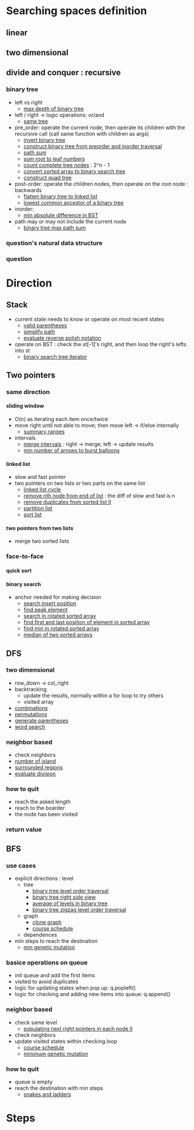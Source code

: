 # Searching spaces definition
## linear
## two dimensional
## divide and conquer : recursive
### binary tree
- left vs right
  - [max depth of binary tree](binary_tree/max_depth_bt.py)
- left / right -> logic operations: or/and
  - [same tree](binary_tree/same_tree.py)
- pre_order: operate the current node, then operate its children with the recursive call (call same function with children as args)
  - [invert binary tree](binary_tree/invert_bt.py)
  - [construct binary tree from preorder and inorder traversal](binary_tree/construct_bt_from_preorder_and_inorder.py)
  - [path sum](binary_tree/path_sum.py)
  - [sum root to leaf numbers](binary_tree/sum_root_to_leaf_numbers.py)
  - [count complete tree nodes](binary_tree/count_complete_tree_nodes.py) : 2^n - 1
  - [convert sorted array to binary search tree](divide_conquer/convert_sorted_array_to_bst.py)
  - [construct quad tree](divide_conquer/construct_quad_tree.py)
- post-order: operate the children nodes, then operate on the root node : backwards
  - [flatten binary tree to linked list](binary_tree/flatten-bt_to_linked_list.py)
  - [lowest common ancestor of a binary tree](binary_tree/lowest_common_ancestor_bt.py)
- inorder:
  - [min absolute difference in BST](binary_tree/min_absolute_difference_bt.py)
- path may or may not include the current node
  - [binary tree max path sum](binary_tree/bt_max_path_sum.cpp)
### question's natural data structure
### question
# Direction
## Stack
- current state needs to know or operate on most recent states
  - [valid parentheses](stack/valid_parentheses.py)
  - [simplify path](stack/simplify_path.py)
  - [evaluate reverse polish notation](stack/evaluate_reverse_polish_notation.py)
- operate on BST : check the st[-1]'s right, and then loop the right's lefts into st
  - [binary search tree iterator](binary_tree/bst_iterator.py)
## Two pointers
### same direction
#### sliding window
- O(n) as iterating each item once/twice 
- move right until not able to move; then move left -> if/else internally
  - [summary ranges](intervals/summary_ranges.py)
- intervals
  - [merge intervals](intervals/merge_intervals.py) : right -> merge; left -> update results
  - [min number of arrows to burst balloons](intervals/min_number_arrow_bust_balloons.py)
#### linked list
- slow and fast pointer
- two pointers on two lists or two parts on the same list
  - [linked list cycle](linked_list/linked_list_cycle.py)
  - [remove nth node from end of list](linked_list/remove_nth_node_from_end_of_list.py) : the diff of slow and fast is n
  - [remove duplicates from sorted list II](linked_list/remove_duplicates_from_sorted_list_II.py)
  - [partition list](linked_list/partition_list.py)
  - [sort list](divide_conquer/sort_list.py)
#### two pointers from two lists
- merge two sorted lists
### face-to-face
#### quick sort
#### binary search
- anchor needed for making decision
    - [search insert position](binary_search/search_insert_positon.py)
    - [find peak element](binary_search/find_peak_element.py)
    - [search in rotated sorted array](binary_search/search_rotated_sorted_array.py)
    - [find first and last position of element in sorted array](binary_search/find_first_last_positon_in_sorted_array.py)
    - [find min in rotated sorted array](binary_search/find_min_in_rotated_arry.py)
    - [median of two sorted arrays](binary_search/median_two_sorted_array.py)
## DFS
### two dimensional 
- row_down -> col_right
- backtracking 
  - update the results, normally within a for loop to try others
  - visited array
- [combinations](backtracking/combinations.py)
- [permutations](backtracking/permutations.py)
- [generate parentheses](backtracking/generate_parentheses.py)
- [word search](backtracking/word_search.py)
### neighbor based
- check neighbors 
- [number of island](graph/number_of_islands.py)
- [surrounded regions](graph/surrounded_regions.py)
- [evaluate division](graph/evaluate_division.py)
### how to quit
- reach the asked length
- reach to the boarder
- the node has been visited
### return value
## BFS
### use cases
- explicit directions : level
  - tree
    - [binary tree level order traversal](binary_tree/bt_level_order_traversal.py)
    - [binary tree right side view](binary_tree/bt_right_side_view.py)
    - [average of levels in binary tree](binary_tree/average_levels_in_bt.py)
    - [binary tree zigzag level order traversal](binary_tree/bt_zigzag_level_order_traversal.py)
  - graph
    - [clone graph](graph/clone_graph.py)
    - [course schedule](graph/course_schedule.py)
  - dependences
- min steps to reach the destination
  - [min genetic mutation](graph/min_genetic_mutation.py)
### basice operations on queue
- init queue and add the first items
- visited to avoid duplicates
- logic for updating states when pop up: q.popleft()
- logic for checking and adding new items into queue: q.append() 
### neighbor based
- check same level
  - [populating next right pointers in each node II](binary_tree/populating_next_right_pointers_in_each_node_II.py)
- check neighbors
- update visited states within checking loop 
  - [course schedule](graph/course_schedule.py)
  - [minimum genetic mutation](graph/min_genetic_mutation.py)
### how to quit
- queue is empty
- reach the destination with min steps
  - [snakes and ladders](graph/snakes_ladders.py)
# Steps
